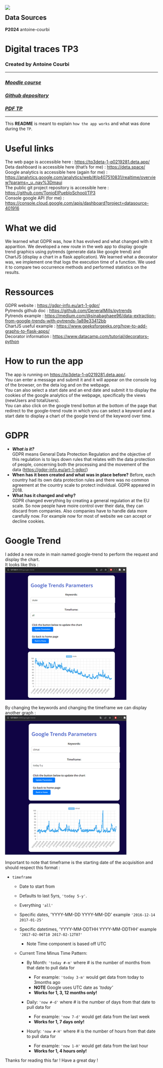 <img style="float: left; padding-right: 10px; width: 200px" src="https://upload.wikimedia.org/wikipedia/fr/b/b1/Logo_EPF.png?raw=true"> 

## Data Sources
**P2024** antoine-courbi

# Digital traces TP3

### Created by Antoine Courbi
-----
### [*Moodle course*](https://moodle.epf.fr/course/view.php?id=9502&section=1)
### [*Github depository*](https://github.com/TonioElPuebloSchool/TP1)
### [*PDF TP*]()
-----

This **README** is meant to explain `how the app works` and what was done during the `TP`.

# **Useful links**
The web page is accessible here : https://tp3deta-1-q0219281.deta.app/  
Deta dashboard is accessible here (that’s for me) : https://deta.space/  
Google analytics is accessible here (again for me) : https://analytics.google.com/analytics/web/#/p407510831/realtime/overview?params=_u..nav%3Dmaui  
The public git project repository is accessible here : https://github.com/TonioElPuebloSchool/TP3  
Console google API (for me) : https://console.cloud.google.com/apis/dashboard?project=datasource-401916


# **What we did**
We learned what GDPR was, how it has evolved and what changed with it apparition.
We developed a new route in the web app to display google trend graphics using pytrends (generate data like google trend) and ChartJS (display a chart in a flask application).
We learned what a decorator was, we implement one that logs the execution time of a function. We used it to compare two occurrence methods and performed statistics on the results.

# **Ressources**
GDPR website : https://gdpr-info.eu/art-1-gdpr/  
Pytrends github doc : https://github.com/GeneralMills/pytrends  
Pytrends example : https://medium.com/@sinabaghaee96/data-extraction-from-google-trends-with-pytrends-1a89e33412bb  
ChartJS useful example : https://www.geeksforgeeks.org/how-to-add-graphs-to-flask-apps/  
Decorator information : https://www.datacamp.com/tutorial/decorators-python


# **How to run the app**
The app is running on https://tp3deta-1-q0219281.deta.app/.  
You can enter a message and submit it and it will appear on the console log of the browser, on the deta log and on the webpage.  
You can also select a start date and an end date and submit it to display the cookies of the google analytics of the webpage, specifically the views (newUsers and totalUsers).  
You can also click on the google trend botton at the bottom of the page that redirect to the google-trend route in which you can select a keyword and a start date to display a chart of the google trend of the keyword over time.


# **GDPR**

- ***What is it?***  
GDPR means General Data Protection Regulation and the objective of this regulation is to lays down rules that relates with the data protection of people, concerning both the processing and the movement of the data (https://gdpr-info.eu/art-1-gdpr/)
- **When has it been created and what was in place before?**
Before, each country had its own data protection rules and there was no common agreement at the country scale to protect individual. GDPR appeared in 2018.
- **What has it changed and why?**  
GDPR changed everything by creating a general regulation at the EU scale. So now people have moire control over their data, they can discard from companies. Also companies have to handle data more carefully now. For example now for most of website we can accept or decline cookies.

# **Google Trend**

I added a new route in main named google-trend to perform the request and display the chart.  
It looks like this :  
<img style="float: center; width: 400px" src="images\ggtrend01.png">  

By changing the keywords and changing the timeframe we can display another graph :  
<img style="float: center; width: 400px" src="images\ggtrend02.png">  

Important to note that timeframe is the starting date of the acquisition and should respect this format :  
* `timeframe`

  - Date to start from
  - Defaults to last 5yrs, `'today 5-y'`.
  - Everything `'all'`
  - Specific dates, 'YYYY-MM-DD YYYY-MM-DD' example `'2016-12-14 2017-01-25'`
  - Specific datetimes, 'YYYY-MM-DDTHH YYYY-MM-DDTHH' example `'2017-02-06T10 2017-02-12T07'`
      - Note Time component is based off UTC

  - Current Time Minus Time Pattern:

    - By Month: ```'today #-m'``` where # is the number of months from that date to pull data for
      - For example: ``'today 3-m'`` would get data from today to 3months ago
      - **NOTE** Google uses UTC date as *'today'*
      - **Works for 1, 3, 12 months only!**

    - Daily: ```'now #-d'``` where # is the number of days from that date to pull data for
      - For example: ``'now 7-d'`` would get data from the last week
      - **Works for 1, 7 days only!**

    - Hourly: ```'now #-H'``` where # is the number of hours from that date to pull data for
      - For example: ``'now 1-H'`` would get data from the last hour
      - **Works for 1, 4 hours only!**







Thanks for reading this far !
Have a great day !